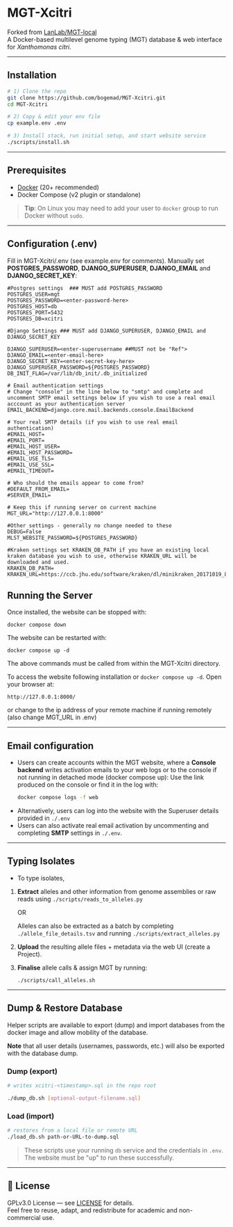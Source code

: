 # MGT-Xcitri

Forked from [LanLab/MGT-local](https://github.com/LanLab/MGT-local)  
A Docker-based multilevel genome typing (MGT) database & web interface for _Xanthomonas citri_.

---

## Installation

```bash
# 1) Clone the repo
git clone https://github.com/bogemad/MGT-Xcitri.git
cd MGT-Xcitri

# 2) Copy & edit your env file
cp example.env .env

# 3) Install stack, run initial setup, and start website service
./scripts/install.sh
```

---

## Prerequisites

- [Docker](https://docs.docker.com/get-docker/) (20+ recommended)  
- Docker Compose (v2 plugin or standalone)  

> **Tip**: On Linux you may need to add your user to `docker` group to run Docker without `sudo`.

---

## Configuration (.env)

Fill in MGT-Xcitri/.env (see example.env for comments). Manually set **POSTGRES_PASSWORD**, **DJANGO_SUPERUSER**, **DJANGO_EMAIL** and **DJANGO_SECRET_KEY**:

```
#Postgres settings  ### MUST add POSTGRES_PASSWORD
POSTGRES_USER=mgt
POSTGRES_PASSWORD=<enter-password-here>
POSTGRES_HOST=db
POSTGRES_PORT=5432
POSTGRES_DB=xcitri

#Django Settings ### MUST add DJANGO_SUPERUSER, DJANGO_EMAIL and DJANGO_SECRET_KEY

DJANGO_SUPERUSER=<enter-superusername ##MUST not be "Ref">
DJANGO_EMAIL=<enter-email-here>
DJANGO_SECRET_KEY=<enter-secret-key-here>
DJANGO_SUPERUSER_PASSWORD=${POSTGRES_PASSWORD}
DB_INIT_FLAG=/var/lib/db_init/.db_initialized

# Email authentication settings
# Change "console" in the line below to "smtp" and complete and uncomment SMTP email settings below if you wish to use a real email acccount as your authentication server
EMAIL_BACKEND=django.core.mail.backends.console.EmailBackend

# Your real SMTP details (if you wish to use real email authentication)
#EMAIL_HOST=
#EMAIL_PORT=
#EMAIL_HOST_USER=
#EMAIL_HOST_PASSWORD=
#EMAIL_USE_TLS=
#EMAIL_USE_SSL=
#EMAIL_TIMEOUT=

# Who should the emails appear to come from?
#DEFAULT_FROM_EMAIL=
#SERVER_EMAIL=

# Keep this if running server on current machine
MGT_URL="http://127.0.0.1:8000"

#Other settings - generally no change needed to these
DEBUG=False
MLST_WEBSITE_PASSWORD=${POSTGRES_PASSWORD}

#Kraken settings set KRAKEN_DB_PATH if you have an existing local kraken database you wish to use, otherwise KRAKEN_URL will be downloaded and used.
KRAKEN_DB_PATH=
KRAKEN_URL=https://ccb.jhu.edu/software/kraken/dl/minikraken_20171019_8GB.tgz
```

## Running the Server

Once installed, the website can be stopped with:
```
docker compose down
```

The website can be restarted with:
```
docker compose up -d
```

The above commands must be called from within the MGT-Xcitri directory.

To access the website following installation or `docker compose up -d`. Open your browser at:

```
http://127.0.0.1:8000/
```
or change to the ip address of your remote machine if running remotely (also change MGT_URL in .env)

---

## Email configuration

- Users can create accounts within the MGT website, where a **Console backend** writes activation emails to your web logs or to the console if not running in detached mode (docker compose up):
  Use the link produced on the console or find it in the log with:
  ```bash
  docker compose logs -f web
  ```
- Alternatively, users can log into the website with the Superuser details provided in `./.env`
- Users can also activate real email activation by uncommenting and completing **SMTP** settings in `./.env`.

---

## Typing Isolates

 - To type isolates,

1. **Extract** alleles and other information from genome assemblies or raw reads using `./scripts/reads_to_alleles.py`

   OR

   Alleles can also be extracted as a batch by completing `./allele_file_details.tsv` and running `./scripts/extract_alleles.py`

2. **Upload** the resulting allele files + metadata via the web UI (create a Project).

3. **Finalise** allele calls & assign MGT by running:

   `./scripts/call_alleles.sh`

---

## Dump & Restore Database

Helper scripts are available to export (dump) and import databases from the docker image and allow mobility of the database. 

**Note** that all user details (usernames, passwords, etc.) will also be exported with the database dump.

### Dump (export)

```bash
# writes xcitri-<timestamp>.sql in the repo root

./dump_db.sh [optional-output-filename.sql]
```

### Load (import)

```bash
# restores from a local file or remote URL
./load_db.sh path-or-URL-to-dump.sql
```

> These scripts use your running `db` service and the credentials in `.env`. The website must be "up" to run these successfully.

---

## 📄 License

GPLv3.0 License — see [LICENSE](LICENSE) for details.  
Feel free to reuse, adapt, and redistribute for academic and non-commercial use.  


